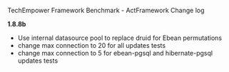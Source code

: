 TechEmpower Framework Benchmark - ActFramework Change log

**1.8.8b**

* Use internal datasource pool to replace druid for Ebean permutations
* change max connection to 20 for all updates tests
* change max connection to 5 for ebean-pgsql and hibernate-pgsql updates tests